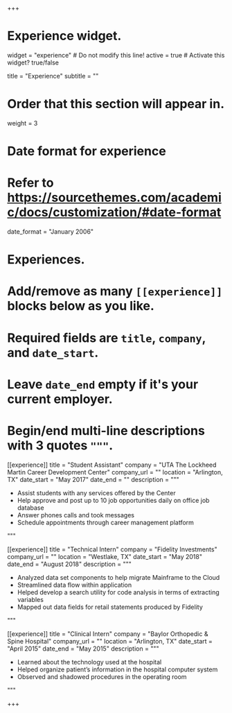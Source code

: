 +++
# Experience widget.
widget = "experience"  # Do not modify this line!
active = true  # Activate this widget? true/false

title = "Experience"
subtitle = ""

# Order that this section will appear in.
weight = 3

# Date format for experience
#   Refer to https://sourcethemes.com/academic/docs/customization/#date-format
date_format = "January 2006"

# Experiences.
#   Add/remove as many `[[experience]]` blocks below as you like.
#   Required fields are `title`, `company`, and `date_start`.
#   Leave `date_end` empty if it's your current employer.
#   Begin/end multi-line descriptions with 3 quotes `"""`.

[[experience]]
  title = "Student Assistant"
  company = "UTA The Lockheed Martin Career Development Center"
  company_url = ""
  location = "Arlington, TX"
  date_start = "May 2017"
  date_end = ""
  description = """
  
  * Assist students with any services offered by the Center
  * Help approve and post up to 10 job opportunities daily on office job database
  * Answer phones calls and took messages
  * Schedule appointments through career management platform

  """
  
  [[experience]]
  title = "Technical Intern"
  company = "Fidelity Investments"
  company_url = ""
  location = "Westlake, TX"
  date_start = "May 2018"
  date_end = "August 2018"
  description = """

  * Analyzed data set components to help migrate Mainframe to the Cloud
  * Streamlined data flow within application
  * Helped develop a search utility for code analysis in terms of extracting variables
  * Mapped out data fields for retail statements produced by Fidelity


  """
  
  [[experience]]
  title = "Clinical Intern"
  company = "Baylor Orthopedic & Spine Hospital"
  company_url = ""
  location = "Arlington, TX"
  date_start = "April 2015"
  date_end = "May 2015"
  description = """
 
  * Learned about the technology used at the hospital
  * Helped organize patient’s information in the hospital computer system 
  * Observed and shadowed procedures in the operating room


  """
  
+++

